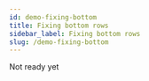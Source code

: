 ```yaml
---
id: demo-fixing-bottom
title: Fixing bottom rows
sidebar_label: Fixing bottom rows
slug: /demo-fixing-bottom
---
```


Not ready yet
